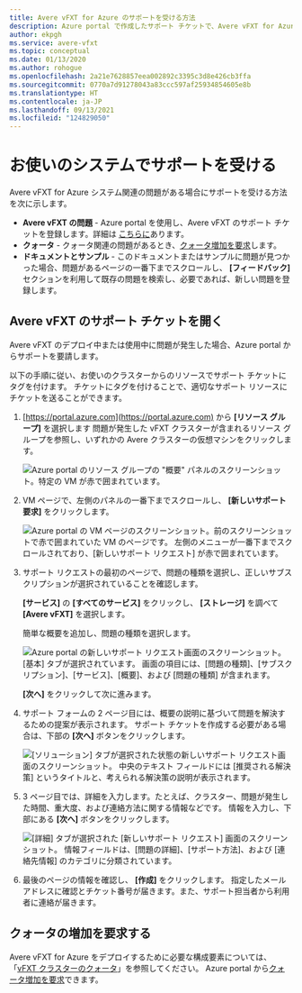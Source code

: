 ```yaml
---
title: Avere vFXT for Azure のサポートを受ける方法
description: Azure portal で作成したサポート チケットで、Avere vFXT for Azure のデプロイまたは使用で発生した問題に対応する方法について説明します。
author: ekpgh
ms.service: avere-vfxt
ms.topic: conceptual
ms.date: 01/13/2020
ms.author: rohogue
ms.openlocfilehash: 2a21e7628857eea002892c3395c3d8e426cb3ffa
ms.sourcegitcommit: 0770a7d91278043a83ccc597af25934854605e8b
ms.translationtype: HT
ms.contentlocale: ja-JP
ms.lasthandoff: 09/13/2021
ms.locfileid: "124829050"
---
```

# <a name="get-help-with-your-system"></a>お使いのシステムでサポートを受ける

Avere vFXT for Azure システム関連の問題がある場合にサポートを受ける方法を次に示します。

* **Avere vFXT の問題** - Azure portal を使用し、Avere vFXT のサポート チケットを登録します。詳細は [こちらに](#open-a-support-ticket-for-your-avere-vfxt)あります。
* **クォータ** - クォータ関連の問題があるとき、[クォータ増加を要求](#request-a-quota-increase)します。
* **ドキュメントとサンプル** - このドキュメントまたはサンプルに問題が見つかった場合、問題があるページの一番下までスクロールし、 **[フィードバック]** セクションを利用して既存の問題を検索し、必要であれば、新しい問題を登録します。

## <a name="open-a-support-ticket-for-your-avere-vfxt"></a>Avere vFXT のサポート チケットを開く

Avere vFXT のデプロイ中または使用中に問題が発生した場合、Azure portal からサポートを要請します。

以下の手順に従い、お使いのクラスターからのリソースでサポート チケットにタグを付けます。 チケットにタグを付けることで、適切なサポート リソースにチケットを送ることができます。

1. [https://portal.azure.com](https://portal.azure.com) から **[リソース グループ]** を選択します 問題が発生した vFXT クラスターが含まれるリソース グループを参照し、いずれかの Avere クラスターの仮想マシンをクリックします。

    ![Azure portal のリソース グループの "概要" パネルのスクリーンショット。特定の VM が赤で囲まれています。](media/avere-vfxt-ticket-vm.png)

1. VM ページで、左側のパネルの一番下までスクロールし、 **[新しいサポート要求]** をクリックします。

    ![Azure portal の VM ページのスクリーンショット。前のスクリーンショットで赤で囲まれていた VM のページです。 左側のメニューが一番下までスクロールされており、[新しいサポート リクエスト] が赤で囲まれています。](media/avere-vfxt-ticket-request.png)

1. サポート リクエストの最初のページで、問題の種類を選択し、正しいサブスクリプションが選択されていることを確認します。

   **[サービス]** の **[すべてのサービス]** をクリックし、 **[ストレージ]** を調べて **[Avere vFXT]** を選択します。

   簡単な概要を追加し、問題の種類を選択します。

    ![Azure portal の新しいサポート リクエスト画面のスクリーンショット。 [基本] タブが選択されています。 画面の項目には、[問題の種類]、[サブスクリプション]、[サービス]、[概要]、および [問題の種類] が含まれます。](media/ticket-basics.png)

   **[次へ]** をクリックして次に進みます。

1. サポート フォームの 2 ページ目には、概要の説明に基づいて問題を解決するための提案が表示されます。 サポート チケットを作成する必要がある場合は、下部の **[次へ]** ボタンをクリックします。

   ![[ソリューション] タブが選択された状態の新しいサポート リクエスト画面のスクリーンショット。 中央のテキスト フィールドには [推奨される解決策] というタイトルと、考えられる解決策の説明が表示されます。](media/ticket-solutions.png)

1. 3 ページ目では、詳細を入力します。たとえば、クラスター、問題が発生した時間、重大度、および連絡方法に関する情報などです。 情報を入力し、下部にある **[次へ]** ボタンをクリックします。

   ![[詳細] タブが選択された [新しいサポート リクエスト] 画面のスクリーンショット。 情報フィールドは、[問題の詳細]、[サポート方法]、および [連絡先情報] のカテゴリに分類されています。](media/ticket-details.png)

1. 最後のページの情報を確認し、 **[作成]** をクリックします。 指定したメール アドレスに確認とチケット番号が届きます。また、サポート担当者から利用者に連絡が届きます。

## <a name="request-a-quota-increase"></a>クォータの増加を要求する

Avere vFXT for Azure をデプロイするために必要な構成要素については、「[vFXT クラスターのクォータ](avere-vfxt-prereqs.md#quota-for-the-vfxt-cluster)」を参照してください。 Azure portal から[クォータ増加を要求](../azure-portal/supportability/regional-quota-requests.md)できます。